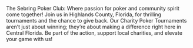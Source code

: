 The Sebring Poker Club: Where passion for poker and community spirit come together! Join us in Highlands County, Florida, for thrilling tournaments and the chance to give back. Our Charity Poker Tournaments aren’t just about winning; they’re about making a difference right here in Central Florida. Be part of the action, support local charities, and elevate your game with us!